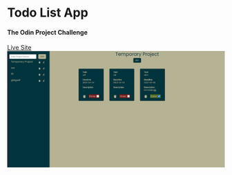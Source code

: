 # Todo List App 
#### The Odin Project Challenge

[Live Site](https://todoittt.netlify.app/)
![Preview](./preview.png)